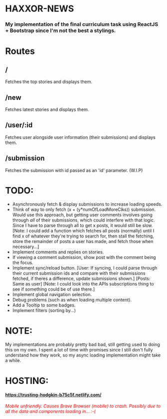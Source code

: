 <h1><b> HAXXOR-NEWS </b></h1>

### My implementation of the final curriculum task using ReactJS + Bootstrap since I'm not the best a stylings.

# Routes
## /
Fetches the top stories and displays them.


## /new
Fetches latest stories and displays them.


## /user/:id
Fetches user alongside user information (their submissions) and displays them.

## /submission
Fetches the submission with id passed as an 'id' parameter. (W.I.P)

# TODO:
- Asynchronously fetch & display submissions to increase loading speeds.
- Think of way to only fetch (x + (y*numOfLoadMoreClks)) submission. Would use this approach, but getting user comments involves going through <i>all</i> of their submissions, which could interfere with that logic. Since I have to parse through all to get x posts, it would still be slow. [Note: I could add a function which fetches all posts (normally) until I find x of whatever they're trying to search for, then stall the fetching, store the remainder of posts a user has made, and fetch those when necessary...]
- Implement comments and replies on stories.
- If viewing a comment submission, show post with the comment being the focus.
- Implement sync/reload button. [User: If syncing, I could parse through their current submission ids and compare with their submissions fetched, if theres a difference, update submissions shown.] [Posts: Same as user] [Note: I could look into the APIs subscriptions thing to see if something could be of use there.]
- Implement global navigation selection.
- Debug problems (such as when loading multiple content).
- Add a Tooltip to some badges.
- Implement filters (sorting by...)

# NOTE:
My implementations are probably pretty bad bad, still getting used to doing this on my own. I spent a lot of time with promises since I still don't fully understand how they work, so my async loading implementation might take a while.

# HOSTING:
#### https://trusting-hodgkin-b75c5f.netlify.com/

<i style="color: red"> Mobile unfriendly. Causes Brave Browser (mobile) to crash. Possibly due to all the data and components loading in... :-( </i>